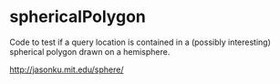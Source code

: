 # sphericalPolygon
Code to test if a query location is contained in a (possibly interesting) spherical polygon drawn on a hemisphere.

http://jasonku.mit.edu/sphere/
